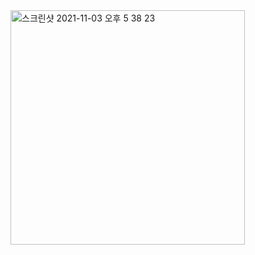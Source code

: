<img width="375" alt="스크린샷 2021-11-03 오후 5 38 23" src="https://user-images.githubusercontent.com/69520548/140030128-d281b21c-4ef7-4bc9-abe9-73e33d37dcd3.png">
